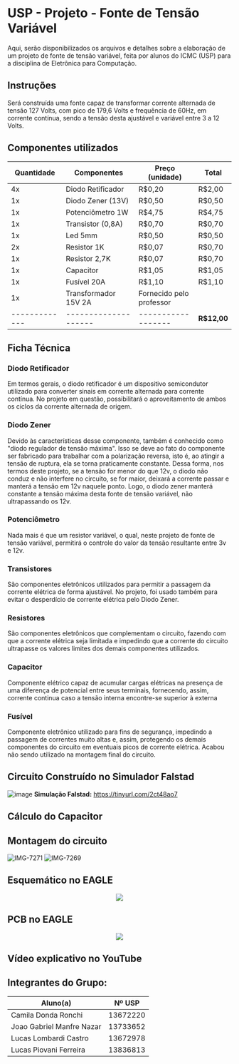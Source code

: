 # USP - Projeto - Fonte de Tensão Variável
Aqui, serão disponibilizados os arquivos e detalhes sobre a elaboração de um projeto de fonte de tensão variável, feita por alunos do ICMC (USP) para a disciplina de Eletrônica para Computação.

## Instruções
Será construída uma fonte capaz de transformar corrente alternada de tensão 127 Volts, com pico de 179,6 Volts e frequência de 60Hz, em corrente contínua, sendo a tensão desta ajustável e variável entre 3 a 12 Volts.

## Componentes utilizados
**Quantidade** | **Componentes** | **Preço** (unidade) | **Total**   
-----------|-------------|-----------------|------
4x | Diodo Retificador | R$0,20 | R$2,00
1x | Diodo Zener (13V) | R$0,50 | R$0,50
1x | Potenciômetro 1W | R$4,75 | R$4,75
1x | Transistor (0,8A) | R$0,70 | R$0,70
1x | Led 5mm | R$0,50 | R$0,50
2x | Resistor 1K | R$0,07 | R$0,70
1x | Resistor 2,7K | R$0,07 | R$0,70
1x | Capacitor | R$1,05 | R$1,05
1x | Fusível 20A | R$1,10 | R$1,10
1x | Transformador 15V 2A | Fornecido pelo professor
-------------|--------------------|------------------| **R$12,00**

## Ficha Técnica 
### Diodo Retificador
Em termos gerais, o diodo retificador é um dispositivo semicondutor utilizado para converter sinais em corrente alternada para corrente contínua. No projeto em questão, possibilitará o aproveitamento de ambos os ciclos da corrente alternada de origem.

### Diodo Zener 
Devido às características desse componente, também é conhecido como "diodo regulador de tensão máxima". Isso se deve ao fato do componente ser fabricado para trabalhar com a polarização reversa, isto é, ao atingir a tensão de ruptura, ela se torna praticamente constante. Dessa forma, nos termos deste projeto, se a tensão for menor do que 12v, o diodo não conduz e não interfere no circuito, se for maior, deixará a corrente passar e manterá a tensão em 12v naquele ponto. Logo, o diodo zener manterá constante a tensão máxima desta fonte de tensão variável, não ultrapassando os 12v. 

### Potenciômetro
Nada mais é que um resistor variável, o qual, neste projeto de fonte de tensão variável, permitirá o controle do valor da tensão resultante entre 3v e 12v.

### Transistores
São componentes eletrônicos utilizados para permitir a passagem da corrente elétrica de forma ajustável. No projeto, foi usado também para evitar o desperdício de corrente elétrica pelo Diodo Zener.

### Resistores
São componentes eletrônicos que complementam o circuito, fazendo com que a corrente elétrica seja limitada e impedindo que a corrente do circuito ultrapasse os valores limites dos demais componentes utilizados.

### Capacitor
Componente elétrico capaz de acumular cargas elétricas na presença de uma diferença de potencial entre seus terminais, fornecendo, assim, corrente continua caso a tensão interna encontre-se superior à externa

### Fusível
Componente eletrônico utilizado para fins de segurança, impedindo a passagem de correntes muito altas e, assim, protegendo os demais componentes do circuito em eventuais picos de corrente elétrica. Acabou não sendo utilizado na montagem final do circuito.

## Circuito Construído no Simulador Falstad
![image](https://user-images.githubusercontent.com/106783529/178118865-d62cf76a-c01c-4f21-aaf0-ca49457fe16d.png)
**Simulação Falstad:** https://tinyurl.com/2ct48ao7

## Cálculo do Capacitor


## Montagem do circuito
![IMG-7271](https://user-images.githubusercontent.com/106783009/179778441-c1ded37f-155c-426b-852c-3fb0545bdf77.jpg)
![IMG-7269](https://user-images.githubusercontent.com/106783009/179778467-e04f566a-5c7e-4c29-b1a4-8a4c80ee233b.jpg)

## Esquemático no EAGLE
<p align="center">
  <img src="https://user-images.githubusercontent.com/106783529/179824835-ba0f21e3-cf38-4019-8b09-59637c26c731.png">
</p>

## PCB no EAGLE
<p align="center">
  <img src="https://user-images.githubusercontent.com/106783529/179825095-4a5bacdb-22d6-4f1d-b97b-149725f80f87.png">
</p>

## Vídeo explicativo no YouTube

## Integrantes do Grupo:
  Aluno(a) | Nº USP 
-----------|---------
Camila Donda Ronchi | 13672220
Joao Gabriel Manfre Nazar | 13733652
Lucas Lombardi Castro | 13672978
Lucas Piovani Ferreira | 13836813

